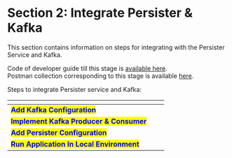 # Section 2: Integrate Persister & Kafka

This section contains information on steps for integrating with the Persister Service and Kafka.

Code of developer guide till this stage is [available here](https://github.com/egovernments/DIGIT-OSS/blob/master/tutorials/backend-developer-guide/btr-services/birth-registration-api-spec.yaml).\
Postman collection corresponding to this stage is available [here](https://github.com/egovernments/DIGIT-OSS/blob/master/tutorials/backend-developer-guide/btr-services/birth-registration-service-stage-4-postman-collection.json).

Steps to integrate Persister service and Kafka:

<table data-view="cards"><thead><tr><th></th><th></th><th></th></tr></thead><tbody><tr><td><mark style="color:blue;"><strong>Add Kafka Configuration</strong></mark></td><td></td><td></td></tr><tr><td><mark style="color:blue;"><strong>Implement Kafka Producer &#x26; Consumer</strong></mark></td><td></td><td></td></tr><tr><td><mark style="color:blue;"><strong>Add Persister Configuration</strong></mark></td><td></td><td></td></tr><tr><td><mark style="color:blue;"><strong>Run Application In Local Environment</strong></mark></td><td></td><td></td></tr></tbody></table>
